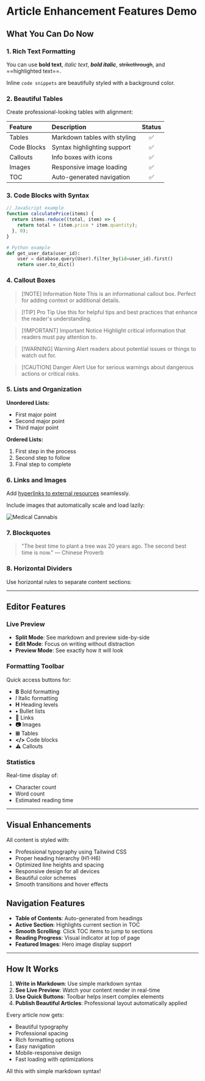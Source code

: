 # Article Enhancement Features Demo

## What You Can Do Now

### 1. Rich Text Formatting

You can use **bold text**, *italic text*, ***bold italic***, ~~strikethrough~~, and ==highlighted text==.

Inline `code snippets` are beautifully styled with a background color.

### 2. Beautiful Tables

Create professional-looking tables with alignment:

| Feature | Description | Status |
| :--- | :--- | :---: |
| Tables | Markdown tables with styling | ✅ |
| Code Blocks | Syntax highlighting support | ✅ |
| Callouts | Info boxes with icons | ✅ |
| Images | Responsive image loading | ✅ |
| TOC | Auto-generated navigation | ✅ |

### 3. Code Blocks with Syntax

```javascript
// JavaScript example
function calculatePrice(items) {
  return items.reduce((total, item) => {
    return total + (item.price * item.quantity);
  }, 0);
}
```

```python
# Python example
def get_user_data(user_id):
    user = database.query(User).filter_by(id=user_id).first()
    return user.to_dict()
```

### 4. Callout Boxes

> [!NOTE] Information Note
> This is an informational callout box. Perfect for adding context or additional details.

> [!TIP] Pro Tip
> Use this for helpful tips and best practices that enhance the reader's understanding.

> [!IMPORTANT] Important Notice
> Highlight critical information that readers must pay attention to.

> [!WARNING] Warning
> Alert readers about potential issues or things to watch out for.

> [!CAUTION] Danger Alert
> Use for serious warnings about dangerous actions or critical risks.

### 5. Lists and Organization

**Unordered Lists:**
- First major point
- Second major point
- Third major point

**Ordered Lists:**
1. First step in the process
2. Second step to follow
3. Final step to complete

### 6. Links and Images

Add [hyperlinks to external resources](https://example.com) seamlessly.

Include images that automatically scale and load lazily:

![Medical Cannabis](https://images.pexels.com/photos/4386467/pexels-photo-4386467.jpeg?auto=compress&cs=tinysrgb&w=800)

### 7. Blockquotes

> "The best time to plant a tree was 20 years ago. The second best time is now."
> — Chinese Proverb

### 8. Horizontal Dividers

Use horizontal rules to separate content sections:

---

## Editor Features

### Live Preview
- **Split Mode**: See markdown and preview side-by-side
- **Edit Mode**: Focus on writing without distraction
- **Preview Mode**: See exactly how it will look

### Formatting Toolbar
Quick access buttons for:
- **B** Bold formatting
- *I* Italic formatting
- **H** Heading levels
- **•** Bullet lists
- **🔗** Links
- **📷** Images
- **⊞** Tables
- **</>** Code blocks
- **⚠** Callouts

### Statistics
Real-time display of:
- Character count
- Word count
- Estimated reading time

---

## Visual Enhancements

All content is styled with:
- Professional typography using Tailwind CSS
- Proper heading hierarchy (H1-H6)
- Optimized line heights and spacing
- Responsive design for all devices
- Beautiful color schemes
- Smooth transitions and hover effects

## Navigation Features

- **Table of Contents**: Auto-generated from headings
- **Active Section**: Highlights current section in TOC
- **Smooth Scrolling**: Click TOC items to jump to sections
- **Reading Progress**: Visual indicator at top of page
- **Featured Images**: Hero image display support

---

## How It Works

1. **Write in Markdown**: Use simple markdown syntax
2. **See Live Preview**: Watch your content render in real-time
3. **Use Quick Buttons**: Toolbar helps insert complex elements
4. **Publish Beautiful Articles**: Professional layout automatically applied

Every article now gets:
- Beautiful typography
- Professional spacing
- Rich formatting options
- Easy navigation
- Mobile-responsive design
- Fast loading with optimizations

All this with simple markdown syntax!
